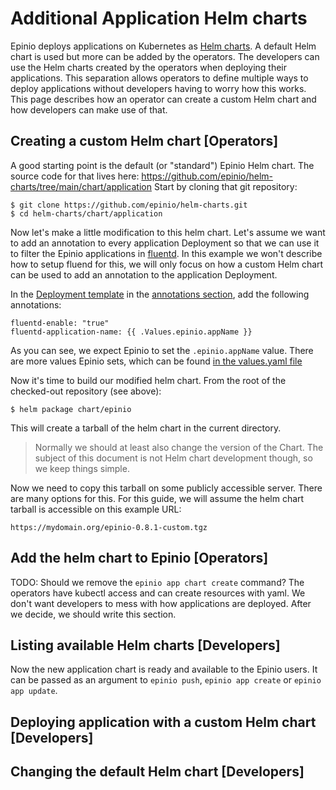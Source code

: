 # Additional Application Helm charts

Epinio deploys applications on Kubernetes as [Helm charts](https://helm.sh/). A default Helm chart is used but more can be added by the operators.
The developers can use the Helm charts created by the operators when deploying their applications.
This separation allows operators to define multiple ways to deploy applications without developers having to worry how this works.
This page describes how an operator can create a custom Helm chart and how developers can make use of that.

## Creating a custom Helm chart [Operators]

A good starting point is the default (or "standard") Epinio Helm chart. The source code for that lives here: https://github.com/epinio/helm-charts/tree/main/chart/application
Start by cloning that git repository:

```
$ git clone https://github.com/epinio/helm-charts.git
$ cd helm-charts/chart/application
```

Now let's make a little modification to this helm chart. Let's assume we want to add an annotation to every application Deployment so that we can use it to filter the Epinio applications in [fluentd](https://www.fluentd.org/). In this example we won't describe how to setup fluend for this, we will only focus on how a custom Helm chart can be used to add an annotation to the application Deployment.

In the [Deployment template](https://github.com/epinio/helm-charts/blob/main/chart/application/templates/deployment.yaml) in the [annotations section](https://github.com/epinio/helm-charts/blob/117d76834ba9578c2a594989397e61edf19c2708/chart/application/templates/deployment.yaml#L15), add the following annotations:

```
fluentd-enable: "true"
fluentd-application-name: {{ .Values.epinio.appName }}
```

As you can see, we expect Epinio to set the `.epinio.appName` value. There are more values Epinio sets, which can be found [in the values.yaml file](https://github.com/epinio/helm-charts/blob/main/chart/application/values.yaml)

Now it's time to build our modified helm chart. From the root of the checked-out
repository (see above):

```
$ helm package chart/epinio
```

This will create a tarball of the helm chart in the current directory.

> Normally we should at least also change the version of the Chart. The subject
> of this document is not Helm chart development though, so we keep things simple.

Now we need to copy this tarball on some publicly accessible server. There are
many options for this. For this guide, we will assume the helm chart tarball is
accessible on this example URL:

```
https://mydomain.org/epinio-0.8.1-custom.tgz
```

## Add the helm chart to Epinio [Operators]

TODO: Should we remove the `epinio app chart create` command?
      The operators have kubectl access and can create resources with yaml.
      We don't want developers to mess with how applications are deployed.
      After we decide, we should write this section.

## Listing available Helm charts [Developers]

Now the new application chart is ready and available to the Epinio users.
It can be passed as an argument to `epinio push`, `epinio app create` or `epinio app update`.


## Deploying application with a custom Helm chart [Developers]

## Changing the default Helm chart [Developers]
